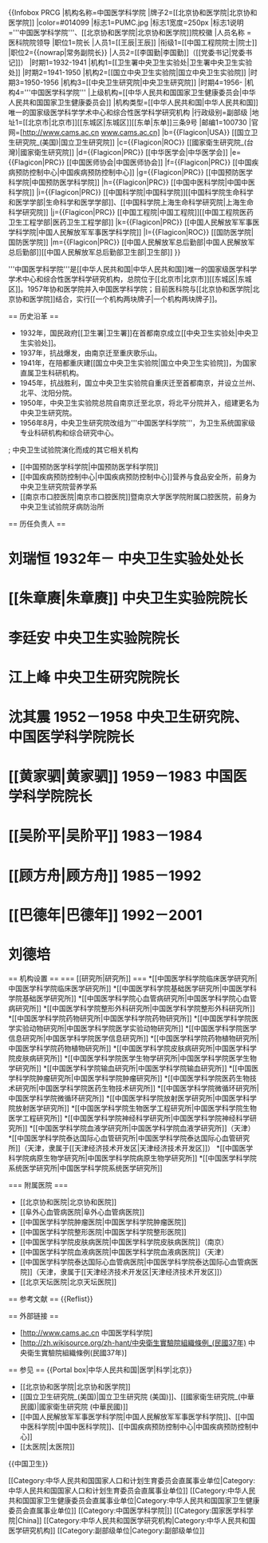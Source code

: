 {{Infobox PRCG
|机构名称=中国医学科学院
|牌子2=[[北京协和医学院|北京协和医学院]]
|color=#014099
|标志1=PUMC.jpg
|标志1宽度=250px
|标志1说明='''中国医学科学院'''、[[北京协和医学院|北京协和医学院]]院校徽
|人员名称 = 医科院院领导
|职位1=院长
|人员1=[[王辰|王辰]]
|衔级1=[[中国工程院院士|院士]]
|职位2={{nowrap|常务副院长}}
|人员2=[[李国勤|李国勤]]（[[党委书记|党委书记]]）
|时期1=1932-1941
|机构1=[[卫生署中央卫生实验处|卫生署中央卫生实验处]]
|时期2=1941-1950
|机构2=[[国立中央卫生实验院|国立中央卫生实验院]]
|时期3=1950-1956
|机构3=[[中央卫生研究院|中央卫生研究院]]
|时期4=1956-
|机构4='''中国医学科学院'''
|上级机构=[[中华人民共和国国家卫生健康委员会|中华人民共和国国家卫生健康委员会]]
|机构类型=[[中华人民共和国|中华人民共和国]]唯一的国家级医学科学学术中心和综合性医学科学研究机构
|行政级别=副部级
|地址1=[[北京市|北京市]][[东城区|东城区]][[东单|东单]]三条9号
|邮编1=100730
|官网=[http://www.cams.ac.cn www.cams.ac.cn]
|b={{Flagicon|USA}} [[国立卫生研究院_(美国)|国立卫生研究院]]
|c={{Flagicon|ROC}} [[國家衛生研究院_(台灣)|國家衛生研究院]]
|d={{Flagicon|PRC}} [[中华医学会|中华医学会]]
|e={{Flagicon|PRC}} [[中国医师协会|中国医师协会]]
|f={{Flagicon|PRC}} [[中国疾病预防控制中心|中国疾病预防控制中心]]
|g={{Flagicon|PRC}} [[中国预防医学科学院|中国预防医学科学院]]
|h={{Flagicon|PRC}} [[中国中医科学院|中国中医科学院]]
|i={{Flagicon|PRC}} [[中国科学院|中国科学院]][[中国科学院生命科学和医学学部|生命科学和医学学部]]、[[中国科学院上海生命科学研究院|上海生命科学研究院]]
|j={{Flagicon|PRC}} [[中国工程院|中国工程院]][[中国工程院医药卫生工程学部|医药卫生工程学部]]
|k={{Flagicon|PRC}} [[中国人民解放军军事医学科学院|中国人民解放军军事医学科学院]]
|l={{Flagicon|ROC}} [[国防医学院|国防医学院]]
|m={{Flagicon|PRC}} [[中国人民解放军总后勤部|中国人民解放军总后勤部]][[中国人民解放军总后勤部卫生部|卫生部]]
}}

'''中国医学科学院'''是[[中华人民共和国|中华人民共和国]]唯一的国家级医学科学学术中心和综合性医学科学研究机构，总院位于[[北京市|北京市]][[东城区|东城区]]。1957年协和医学院并入中国医学科学院；目前医科院与[[北京协和医学院|北京协和医学院]]结合，实行[[一个机构两块牌子|一个机构两块牌子]]。

== 历史沿革 ==
* 1932年，国民政府[[卫生署|卫生署]]在首都南京成立[[中央卫生实验处|中央卫生实验处]]。
* 1937年，抗战爆发，由南京迁至重庆歌乐山。
* 1941年，在陪都重庆建[[国立中央卫生实验院|国立中央卫生实验院]]，为国家直属卫生科研机构。
* 1945年，抗战胜利，国立中央卫生实验院自重庆迁至首都南京，并设立兰州、北平、沈阳分院。
* 1950年，中央卫生实验院总院自南京迁至北京，将北平分院并入，组建更名为中央卫生研究院。
* 1956年8月，中央卫生研究院改组为'''中国医学科学院'''，为卫生系统国家级专业科研机构和综合研究中心。

; 中央卫生试验院演化而成的其它相关机构
* [[中国预防医学科学院|中国预防医学科学院]]
* [[中国疾病预防控制中心|中国疾病预防控制中心]]营养与食品安全所，前身为中央卫生研究院营养学系
* [[南京市口腔医院|南京市口腔医院]]暨南京大学医学院附属口腔医院，前身为中央卫生试验院牙病防治所

== 历任负责人 ==
# 刘瑞恒 1932年－ 中央卫生实验处处长
# [[朱章赓|朱章赓]] 中央卫生实验院院长
# 李廷安 中央卫生实验院院长
# 江上峰 中央卫生研究院院长
# 沈其震 1952－1958 中央卫生研究院、中国医学科学院院长
# [[黄家驷|黄家驷]] 1959－1983 中国医学科学院院长 
# [[吴阶平|吴阶平]] 1983－1984
# [[顾方舟|顾方舟]] 1985－1992
# [[巴德年|巴德年]] 1992－2001
# 刘德培

== 机构设置 ==
=== [[研究所|研究所]] ===
*[[中国医学科学院临床医学研究所|中国医学科学院临床医学研究所]]
*[[中国医学科学院基础医学研究所|中国医学科学院基础医学研究所]]
*[[中国医学科学院心血管病研究所|中国医学科学院心血管病研究所]]
*[[中国医学科学院整形外科研究所|中国医学科学院整形外科研究所]]
*[[中国医学科学院药物研究所|中国医学科学院药物研究所]]
*[[中国医学科学院医学实验动物研究所|中国医学科学院医学实验动物研究所]]
*[[中国医学科学院医学信息研究所|中国医学科学院医学信息研究所]]
*[[中国医学科学院药物植物研究所|中国医学科学院药物植物研究所]]
*[[中国医学科学院皮肤病研究所|中国医学科学院皮肤病研究所]]
*[[中国医学科学院医学生物学研究所|中国医学科学院医学生物学研究所]]
*[[中国医学科学院输血研究所|中国医学科学院输血研究所]]
*[[中国医学科学院肿瘤研究所|中国医学科学院肿瘤研究所]]
*[[中国医学科学院医药生物技术研究所|中国医学科学院医药生物技术研究所]]
*[[中国医学科学院微循环研究所|中国医学科学院微循环研究所]]
*[[中国医学科学院放射医学研究所|中国医学科学院放射医学研究所]]
*[[中国医学科学院生物医学工程研究所|中国医学科学院生物医学工程研究所]]
*[[中国医学科学院神经科学研究所|中国医学科学院神经科学研究所]]
*[[中国医学科学院血液学研究所|中国医学科学院血液学研究所]]（天津）
*[[中国医学科学院泰达国际心血管研究所|中国医学科学院泰达国际心血管研究所]]（天津，隶属于[[天津经济技术开发区|天津经济技术开发区]]）
*[[中国医学科学院病原生物学研究所|中国医学科学院病原生物学研究所]]
*[[中国医学科学院系统医学研究所|中国医学科学院系统医学研究所]]

=== 附属医院 === 
* [[北京协和医院|北京协和医院]]
* [[阜外心血管病医院|阜外心血管病医院]]
* [[中国医学科学院肿瘤医院|中国医学科学院肿瘤医院]]
* [[中国医学科学院整形医院|中国医学科学院整形医院]]
* [[中国医学科学院皮肤病医院|中国医学科学院皮肤病医院]]（南京）
* [[中国医学科学院血液病医院|中国医学科学院血液病医院]]（天津）
* [[中国医学科学院泰达国际心血管病医院|中国医学科学院泰达国际心血管病医院]]（天津，隶属于[[天津经济技术开发区|天津经济技术开发区]]）
* [[北京天坛医院|北京天坛医院]]

== 参考文献 ==
{{Reflist}}

== 外部链接 ==
* [http://www.cams.ac.cn 中国医学科学院]
* [http://zh.wikisource.org/zh-hant/中央衛生實驗院組織條例_(民國37年) 中央衛生實驗院組織條例(民國37年)]

== 参见 ==
{{Portal box|中华人民共和国|医学|科学|北京}}
* [[北京协和医学院|北京协和医学院]]
* [[国立卫生研究院_(美国)|国立卫生研究院 (美国)]]、[[國家衛生研究院_(中華民國)|國家衛生研究院 (中華民國)]]
* [[中国人民解放军军事医学科学院|中国人民解放军军事医学科学院]]、[[中国中医科学院|中国中医科学院]]、[[中国疾病预防控制中心|中国疾病预防控制中心]]
* [[太医院|太医院]]

{{中国卫生}}

[[Category:中华人民共和国国家人口和计划生育委员会直属事业单位|Category:中华人民共和国国家人口和计划生育委员会直属事业单位]]
[[Category:中华人民共和国国家卫生健康委员会直属事业单位|Category:中华人民共和国国家卫生健康委员会直属事业单位]]
[[Category:中国医学科学院|]]
[[Category:国家医学科学院|China]]
[[Category:中华人民共和国医学研究机构|Category:中华人民共和国医学研究机构]]
[[Category:副部级单位|Category:副部级单位]]